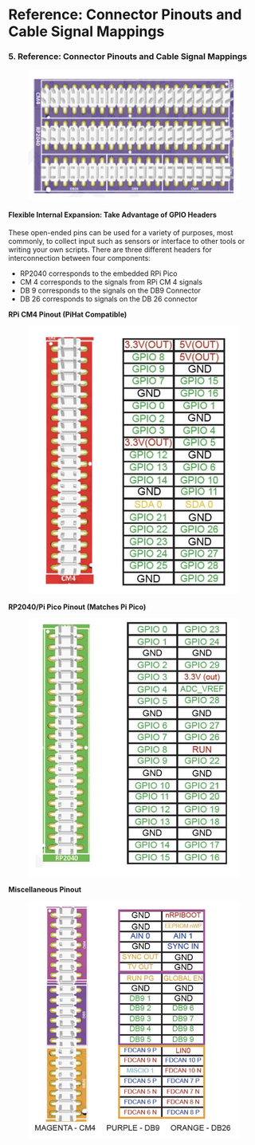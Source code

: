 # Reference: Connector Pinouts and Cable Signal Mappings

### 5. Reference: Connector Pinouts and Cable Signal Mappings

<figure><img src=".gitbook/assets/22.jpg" alt=""><figcaption></figcaption></figure>

#### Flexible Internal Expansion: Take Advantage of GPIO Headers

These open-ended pins can be used for a variety of purposes, most commonly, to collect input such as sensors or interface to other tools or writing your own scripts. There are three different headers for interconnection between four components:

* RP2040 corresponds to the embedded RPi Pico&#x20;
* CM 4 corresponds to the signals from RPi CM 4 signals&#x20;
* DB 9 corresponds to the signals on the DB9 Connector &#x20;
* DB 26 corresponds to signals on the DB 26 connector

**RPi CM4 Pinout (PiHat Compatible)**

<figure><img src=".gitbook/assets/33.jpg" alt=""><figcaption></figcaption></figure>

**RP2040/Pi Pico Pinout (Matches Pi Pico)**

<figure><img src=".gitbook/assets/11 (1).jpg" alt=""><figcaption></figcaption></figure>

**Miscellaneous Pinout**

<figure><img src=".gitbook/assets/44 (1).jpg" alt=""><figcaption></figcaption></figure>
